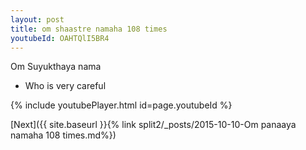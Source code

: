 ```yaml
---
layout: post
title: om shaastre namaha 108 times
youtubeId: OAHTQlI5BR4
---
```

 
 
Om Suyukthaya nama 
 
 -  Who is very careful 
 
  
 
  
 
 
 
 
 
 


{% include youtubePlayer.html id=page.youtubeId %}
 
[Next]({{ site.baseurl }}{% link  split2/_posts/2015-10-10-Om panaaya namaha 108 times.md%})
 
